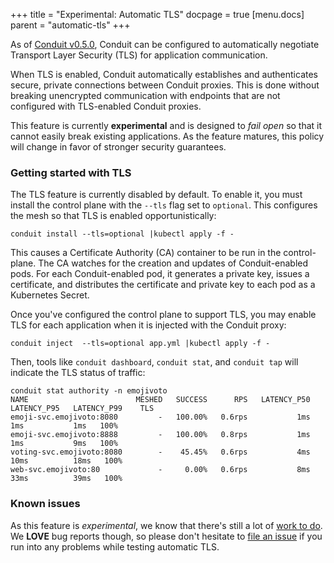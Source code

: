 +++
title = "Experimental: Automatic TLS"
docpage = true
[menu.docs]
    parent = "automatic-tls"
+++

As of [Conduit v0.5.0][conduit-v0.5.0], Conduit can be configured to
automatically negotiate Transport Layer Security (TLS) for application
communication.

When TLS is enabled, Conduit automatically establishes and authenticates
secure, private connections between Conduit proxies. This is done without
breaking unencrypted communication with endpoints that are not configured
with TLS-enabled Conduit proxies.

This feature is currently **experimental** and is designed to _fail open_ so
that it cannot easily break existing applications. As the feature matures,
this policy will change in favor of stronger security guarantees.

### Getting started with TLS

The TLS feature is currently disabled by default. To enable it, you must
install the control plane with the `--tls` flag set to `optional`. This
configures the mesh so that TLS is enabled opportunistically:

```
conduit install --tls=optional |kubectl apply -f -
```

This causes a Certificate Authority (CA) container to be run in the
control-plane. The CA watches for the creation and updates of Conduit-enabled
pods. For each Conduit-enabled pod, it generates a private key, issues a
certificate, and distributes the certificate and private key to each pod as a
Kubernetes Secret.

Once you've configured the control plane to support TLS, you may enable TLS
for each application when it is injected with the Conduit proxy:

```
conduit inject  --tls=optional app.yml |kubectl apply -f -
```

Then, tools like `conduit dashboard`, `conduit stat`, and `conduit tap` will
indicate the TLS status of traffic:

```
conduit stat authority -n emojivoto
NAME                        MESHED   SUCCESS      RPS   LATENCY_P50   LATENCY_P95   LATENCY_P99    TLS
emoji-svc.emojivoto:8080         -   100.00%   0.6rps           1ms           1ms           1ms   100%
emoji-svc.emojivoto:8888         -   100.00%   0.8rps           1ms           1ms           9ms   100%
voting-svc.emojivoto:8080        -    45.45%   0.6rps           4ms          10ms          18ms   100%
web-svc.emojivoto:80             -     0.00%   0.6rps           8ms          33ms          39ms   100%
```

### Known issues

As this feature is _experimental_, we know that there's still a lot of [work
to do][tls-issues]. We **LOVE** bug reports though, so please don't hesitate
to [file an issue][new-issue] if you run into any problems while testing
automatic TLS.

[conduit-v0.5.0]: https://github.com/runconduit/conduit/releases/tag/v0.5.0
[tls-issues]: https://github.com/runconduit/conduit/issues?q=is%3Aissue+is%3Aopen+label%3Aarea%2Ftls
[new-issue]: https://github.com/runconduit/conduit/issues/new
